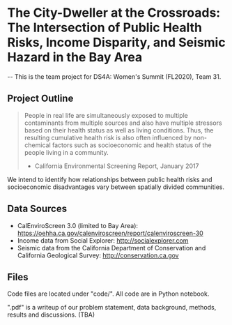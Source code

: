 # The City-Dweller at the Crossroads: The Intersection of Public Health Risks, Income Disparity, and Seismic Hazard in the Bay Area
--
This is the team project for DS4A: Women's Summit (FL2020), Team 31. 

## Project Outline
> People in real life are simultaneously exposed to multiple contaminants from multiple sources and also have multiple stressors based on their health status as well as living conditions. Thus, the resulting cumulative health risk is also often influenced by non-chemical factors such as socioeconomic and health status of the people living in a community.
> - California Environmental Screening Report, January 2017

We intend to identify how relationships between public health risks and socioeconomic disadvantages vary between spatially divided communities. 

## Data Sources
* CalEnviroScreen 3.0 (limited to Bay Area): https://oehha.ca.gov/calenviroscreen/report/calenviroscreen-30 
* Income data from Social Explorer: http://socialexplorer.com
* Seismic data from the California Department of Conservation and California Geological Survey: http://conservation.ca.gov



## Files
Code files are located under "code/". All code are in Python notebook.

".pdf" is a writeup of our problem statement, data background, methods, results and discussions.  (TBA)

